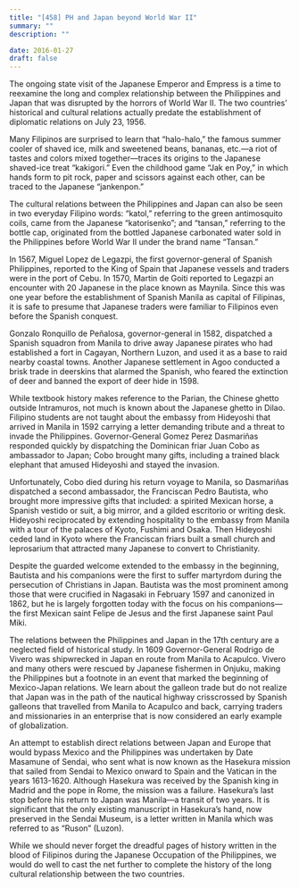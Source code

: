 ```yaml
---
title: "[458] PH and Japan beyond World War II"
summary: ""
description: ""

date: 2016-01-27
draft: false
---
```


The ongoing state visit of the Japanese Emperor and Empress is a time to reexamine the long and complex relationship between the Philippines and Japan that was disrupted by the horrors of World War II. The two countries’ historical and cultural relations actually predate the establishment of diplomatic relations on July 23, 1956.

Many Filipinos are surprised to learn that “halo-halo,” the famous summer cooler of shaved ice, milk and sweetened beans, bananas, etc.—a riot of tastes and colors mixed together—traces its origins to the Japanese shaved-ice treat “kakigori.” Even the childhood game “Jak en Poy,” in which hands form to pit rock, paper and scissors against each other, can be traced to the Japanese “jankenpon.”

The cultural relations between the Philippines and Japan can also be seen in two everyday Filipino words: “katol,” referring to the green antimosquito coils, came from the Japanese “katorisenko”; and “tansan,” referring to the bottle cap, originated from the bottled Japanese carbonated water sold in the Philippines before World War II under the brand name “Tansan.”

In 1567, Miguel Lopez de Legazpi, the first governor-general of Spanish Philippines, reported to the King of Spain that Japanese vessels and traders were in the port of Cebu. In 1570, Martin de Goiti reported to Legazpi an encounter with 20 Japanese in the place known as Maynila. Since this was one year before the establishment of Spanish Manila as capital of Filipinas, it is safe to presume that Japanese traders were familiar to Filipinos even before the Spanish conquest.

Gonzalo Ronquillo de Peñalosa, governor-general in 1582, dispatched a Spanish squadron from Manila to drive away Japanese pirates who had established a fort in Cagayan, Northern Luzon, and used it as a base to raid nearby coastal towns. Another Japanese settlement in Agoo conducted a brisk trade in deerskins that alarmed the Spanish, who feared the extinction of deer and banned the export of deer hide in 1598.

While textbook history makes reference to the Parian, the Chinese ghetto outside Intramuros, not much is known about the Japanese ghetto in Dilao. Filipino students are not taught about the embassy from Hideyoshi that arrived in Manila in 1592 carrying a letter demanding tribute and a threat to invade the Philippines. Governor-General Gomez Perez Dasmariñas responded quickly by dispatching the Dominican friar Juan Cobo as ambassador to Japan; Cobo brought many gifts, including a trained black elephant that amused Hideyoshi and stayed the invasion.

Unfortunately, Cobo died during his return voyage to Manila, so Dasmariñas dispatched a second ambassador, the Franciscan Pedro Bautista, who brought more impressive gifts that included: a spirited Mexican horse, a Spanish vestido or suit, a big mirror, and a gilded escritorio or writing desk. Hideyoshi reciprocated by extending hospitality to the embassy from Manila with a tour of the palaces of Kyoto, Fushimi and Osaka. Then Hideyoshi ceded land in Kyoto where the Franciscan friars built a small church and leprosarium that attracted many Japanese to convert to Christianity.

Despite the guarded welcome extended to the embassy in the beginning, Bautista and his companions were the first to suffer martyrdom during the persecution of Christians in Japan. Bautista was the most prominent among those that were crucified in Nagasaki in February 1597 and canonized in 1862, but he is largely forgotten today with the focus on his companions—the first Mexican saint Felipe de Jesus and the first Japanese saint Paul Miki.

The relations between the Philippines and Japan in the 17th century are a neglected field of historical study. In 1609 Governor-General Rodrigo de Vivero was shipwrecked in Japan en route from Manila to Acapulco. Vivero and many others were rescued by Japanese fishermen in Onjuku, making the Philippines but a footnote in an event that marked the beginning of Mexico-Japan relations. We learn about the galleon trade but do not realize that Japan was in the path of the nautical highway crisscrossed by Spanish galleons that travelled from Manila to Acapulco and back, carrying traders and missionaries in an enterprise that is now considered an early example of globalization.

An attempt to establish direct relations between Japan and Europe that would bypass Mexico and the Philippines was undertaken by Date Masamune of Sendai, who sent what is now known as the Hasekura mission that sailed from Sendai to Mexico onward to Spain and the Vatican in the years 1613-1620. Although Hasekura was received by the Spanish king in Madrid and the pope in Rome, the mission was a failure. Hasekura’s last stop before his return to Japan was Manila—a transit of two years. It is significant that the only existing manuscript in Hasekura’s hand, now preserved in the Sendai Museum, is a letter written in Manila which was referred to as “Ruson” (Luzon).

While we should never forget the dreadful pages of history written in the blood of Filipinos during the Japanese Occupation of the Philippines, we would do well to cast the net further to complete the history of the long cultural relationship between the two countries.
